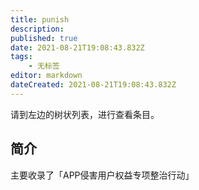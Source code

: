 ```yaml
---
title: punish
description: 
published: true
date: 2021-08-21T19:08:43.832Z
tags:
    - 无标签
editor: markdown
dateCreated: 2021-08-21T19:08:43.832Z
---
```


请到左边的树状列表，进行查看条目。

## 简介

主要收录了「APP侵害用户权益专项整治行动」
